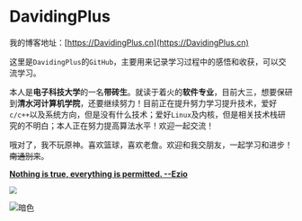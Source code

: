 # DavidingPlus

我的博客地址：[https://DavidingPlus.cn](https://DavidingPlus.cn)

这里是`DavidingPlus`的`GitHub`，主要用来记录学习过程中的感悟和收获，可以交流学习。

本人是**电子科技大学**的一名**带砖生**。就读于着火的**软件专业**，目前大三，想要保研到**清水河计算机学院**，还要继续努力！目前正在提升努力学习提升技术，爱好`c/c++`以及系统方向，但是没有什么技术；爱好`Linux`及内核，但是相关技术栈研究的不明白；本人正在努力提高算法水平！欢迎一起交流！

哦对了，我不玩原神。喜欢篮球，喜欢老詹。欢迎和我交朋友，一起学习和进步！~~南通别来~~。

**<u>Nothing is true, everything is permitted.  --Ezio</u>**

<img src="https://img-blog.csdnimg.cn/1867f61e47c447b681b9e4f1f92d105c.png" style="zoom: 80%;" />

![暗色](https://raw.githubusercontent.com/DavidingPlus/DavidingPlus/output/github-contribution-grid-snake-dark.svg)

